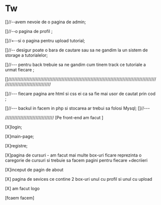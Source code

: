 
# Tw
[]//--avem nevoie de o pagina de admin;

[]//--o pagina de profil ;

[]//=--si o pagina pentru upload tutorial;

[]//-- desigur poate o bara de cautare sau sa ne gandim la un sistem de storage a tutorialelor;

[]//--- pentru back trebuie sa ne gandim cum tinem track ce tutoriale a urmat fiecare ;

[]///////////////////////////////////////////////////////////////////////////////////////////////////////////////////////////////

[]//--- fiecare pagina are html si css ei ca sa fie mai usor de cautat prin cod ;

[]//--- backul in facem in php si stocarea ar trebui sa folosi Mysql;
[]//---


////////////////////////////////
[Pe front-end am facut ]

[X]login;

[X]main-page;

[X]registre;

[X]pagina de cursuri - am facut mai multe box-uri ficare reprezinta o caregorie de cursuri si trebuie sa facem pagini pentru fiecare +decriieri

[X]inceput de pagin de about

[X] pagina de sevices ce contine 2 box-uri unul cu profil si unul cu upload

[X] am facut logo


[fcaem facem]








